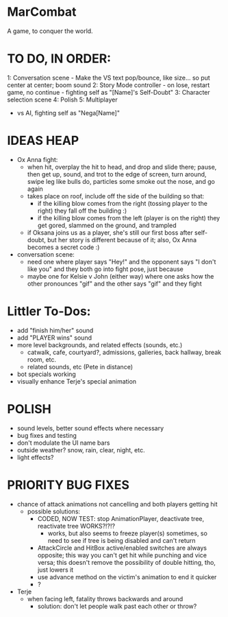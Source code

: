 # MarCombat
A game, to conquer the world.

# TO DO, IN ORDER:
1: Conversation scene
    - Make the VS text pop/bounce, like size... so put center at center; boom sound
2: Story Mode controller
    - on lose, restart game, no continue
    - fighting self as "[Name]'s Self-Doubt"
3: Character selection scene
4: Polish
5: Multiplayer
- vs AI, fighting self as "Nega[Name]"

# IDEAS HEAP
- Ox Anna fight:
    - when hit, overplay the hit to head, and drop and slide there; pause, then get up, sound, and trot to the edge of screen, turn around, swipe leg like bulls do, particles some smoke out the nose, and go again
    - takes place on roof, include off the side of the building so that:
        - if the killing blow comes from the right (tossing player to the right) they fall off the building :)
        - if the killing blow comes from the left (player is on the right) they get gored, slammed on the ground, and trampled
    - if Oksana joins us as a player, she's still our first boss after self-doubt, but her story is different because of it; also, Ox Anna becomes a secret code :)
- conversation scene:
    - need one where player says "Hey!" and the opponent says "I don't like you" and they both go into fight pose, just because
    - maybe one for Kelsie v John (either way) where one asks how the other pronounces "gif" and the other says "gif" and they fight

# Littler To-Dos:
- add "finish him/her" sound
- add "PLAYER wins" sound
- more level backgrounds, and related effects (sounds, etc.)
    - catwalk, cafe, courtyard?, admissions, galleries, back hallway, break room, etc.
    - related sounds, etc (Pete in distance)
- bot specials working
- visually enhance Terje's special animation

# POLISH
- sound levels, better sound effects where necessary
- bug fixes and testing
- don't modulate the UI name bars
- outside weather? snow, rain, clear, night, etc.
- light effects?

# PRIORITY BUG FIXES
- chance of attack animations not cancelling and both players getting hit
    - possible solutions:
        - CODED, NOW TEST: stop AnimationPlayer, deactivate tree, reactivate tree WORKS?!?!?
            - works, but also seems to freeze player(s) sometimes, so need to see if tree is being disabled and can't return
        - AttackCircle and HitBox active/enabled switches are always opposite; this way you can't get hit while punching and vice versa; this doesn't remove the possibility of double hitting, tho, just lowers it
        - use advance method on the victim's animation to end it quicker
        - ?
- Terje
    - when facing left, fatality throws backwards and around
        - solution: don't let people walk past each other or throw?